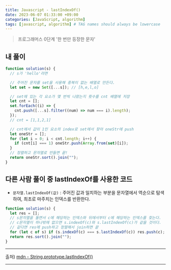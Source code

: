 ```yaml
---
title: Javascript - lastIndexOf()
date: 2023-06-07 01:33:00 +09:00
categories: [JavaScript, algorithm]
tags: [javascript, algorithm] # TAG names should always be lowercase
---
```


> 프로그래머스 0단계 '한 번만 등장한 문자'

## 내 풀이

```javascript
function solution(s) {
  // s가 'hello'라면

  // 주어진 문자를 set을 사용해 중복이 없는 배열로 만든다.
  let set = new Set([...s]); // [h,e,l,o]

  // set에 있는 각 요소가 몇 번씩 나왔는지 횟수를 cnt 배열에 저장
  let cnt = [];
  set.forEach((i) => {
    cnt.push([...s].filter((num) => num === i).length);
  });
  // cnt = [1,1,2,1]

  // cnt에서 값이 1인 요소의 index로 set에서 찾아 oneStr에 push
  let oneStr = [];
  for (let i = 0; i < cnt.length; i++) {
    if (cnt[i] === 1) oneStr.push(Array.from(set)[i]);
  }
  // 정렬하고 문자열로 만들면 끝!
  return oneStr.sort().join("");
}
```

## 다른 사람 풀이 중 lastIndexOf를 사용한 코드

- `문자열.lastIndexOf(값)` : 주어진 값과 일치하는 부분을 문자열에서 역순으로 탐색하여, 최초로 마주치는 인덱스를 반환한다.

```javascript
function solution(s) {
  let res = [];
  // s문자열을 돌면서 c에 해당하는 인덱스와 뒤에서부터 c에 해당하는 인덱스를 찾는다.
  // c문자열이 하나밖에 없으면 s.indexOf(c)와 s.lastIndexOf(c)가 같을 것이다.
  // 같다면 res에 push하고 정렬해서 join하면 끝
  for (let c of s) if (s.indexOf(c) === s.lastIndexOf(c)) res.push(c);
  return res.sort().join("");
}
```

---

출처) <a href="https://developer.mozilla.org/ko/docs/Web/JavaScript/Reference/Global_Objects/String/lastIndexOf" target="_blank">mdn - String.prototype.lastIndexOf()</a>

---

<div class='giscus'></div>
<script src="https://giscus.app/client.js"
        data-repo="DawonOh/DawonOh.github.io"
        data-repo-id="R_kgDOJiw-zQ"
        data-category="Comments"
        data-category-id="DIC_kwDOJiw-zc4CWhdL"
        data-mapping="pathname"
        data-strict="0"
        data-reactions-enabled="1"
        data-emit-metadata="0"
        data-input-position="bottom"
        data-theme="preferred_color_scheme"
        data-lang="ko"
        crossorigin="anonymous"
        async>
</script>
